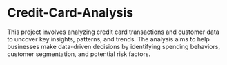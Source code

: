 # Credit-Card-Analysis
This project involves analyzing credit card transactions and customer data to uncover key insights, patterns, and trends. The analysis aims to help businesses make data-driven decisions by identifying spending behaviors, customer segmentation, and potential risk factors.
